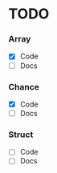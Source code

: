 # TODO

### Array
- [x] Code
- [ ] Docs

### Chance
- [x] Code
- [ ] Docs

### Struct
- [ ] Code
- [ ] Docs
